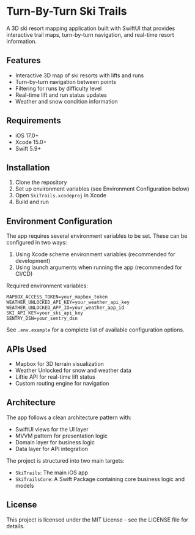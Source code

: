 # Turn-By-Turn Ski Trails

A 3D ski resort mapping application built with SwiftUI that provides interactive trail maps, turn-by-turn navigation, and real-time resort information.

## Features

- Interactive 3D map of ski resorts with lifts and runs
- Turn-by-turn navigation between points
- Filtering for runs by difficulty level
- Real-time lift and run status updates
- Weather and snow condition information

## Requirements

- iOS 17.0+
- Xcode 15.0+
- Swift 5.9+

## Installation

1. Clone the repository
2. Set up environment variables (see Environment Configuration below)
3. Open `SkiTrails.xcodeproj` in Xcode
4. Build and run

## Environment Configuration

The app requires several environment variables to be set. These can be configured in two ways:

1. Using Xcode scheme environment variables (recommended for development)
2. Using launch arguments when running the app (recommended for CI/CD)

Required environment variables:
```
MAPBOX_ACCESS_TOKEN=your_mapbox_token
WEATHER_UNLOCKED_API_KEY=your_weather_api_key
WEATHER_UNLOCKED_APP_ID=your_weather_app_id
SKI_API_KEY=your_ski_api_key
SENTRY_DSN=your_sentry_dsn
```

See `.env.example` for a complete list of available configuration options.

## APIs Used

- Mapbox for 3D terrain visualization
- Weather Unlocked for snow and weather data
- Liftie API for real-time lift status
- Custom routing engine for navigation

## Architecture

The app follows a clean architecture pattern with:

- SwiftUI views for the UI layer
- MVVM pattern for presentation logic
- Domain layer for business logic
- Data layer for API integration

The project is structured into two main targets:
- `SkiTrails`: The main iOS app
- `SkiTrailsCore`: A Swift Package containing core business logic and models

## License

This project is licensed under the MIT License - see the LICENSE file for details. 